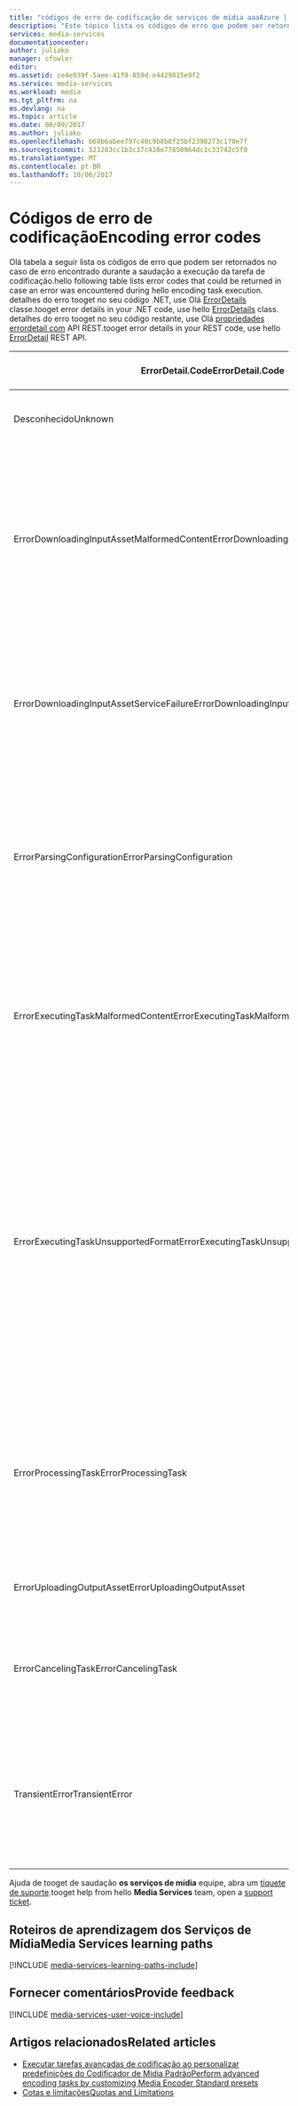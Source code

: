 ```yaml
---
title: "códigos de erro de codificação de serviços de mídia aaaAzure | Microsoft Docs"
description: "Este tópico lista os códigos de erro que podem ser retornados no caso de erro encontrado durante a saudação a execução da tarefa de codificação."
services: media-services
documentationcenter: 
author: juliako
manager: cfowler
editor: 
ms.assetid: ce4e939f-5aee-41f9-859d-e4429815e9f2
ms.service: media-services
ms.workload: media
ms.tgt_pltfrm: na
ms.devlang: na
ms.topic: article
ms.date: 08/09/2017
ms.author: juliako
ms.openlocfilehash: b69b6abee797c40c9b8b8f23bf2398273c170e7f
ms.sourcegitcommit: 523283cc1b3c37c428e77850964dc1c33742c5f0
ms.translationtype: MT
ms.contentlocale: pt-BR
ms.lasthandoff: 10/06/2017
---
```

# <a name="encoding-error-codes"></a><span data-ttu-id="41c11-103">Códigos de erro de codificação</span><span class="sxs-lookup"><span data-stu-id="41c11-103">Encoding error codes</span></span>

<span data-ttu-id="41c11-104">Olá tabela a seguir lista os códigos de erro que podem ser retornados no caso de erro encontrado durante a saudação a execução da tarefa de codificação.</span><span class="sxs-lookup"><span data-stu-id="41c11-104">hello following table lists error codes that could be returned in case an error was encountered during hello encoding task execution.</span></span>  <span data-ttu-id="41c11-105">detalhes do erro tooget no seu código .NET, use Olá [ErrorDetails](http://msdn.microsoft.com/library/microsoft.windowsazure.mediaservices.client.errordetail.aspx) classe.</span><span class="sxs-lookup"><span data-stu-id="41c11-105">tooget error details in your .NET code, use hello [ErrorDetails](http://msdn.microsoft.com/library/microsoft.windowsazure.mediaservices.client.errordetail.aspx) class.</span></span> <span data-ttu-id="41c11-106">detalhes do erro tooget no seu código restante, use Olá [propriedades errordetail com](https://msdn.microsoft.com/library/jj853026.aspx) API REST.</span><span class="sxs-lookup"><span data-stu-id="41c11-106">tooget error details in your REST code, use hello [ErrorDetail](https://msdn.microsoft.com/library/jj853026.aspx) REST API.</span></span>

| <span data-ttu-id="41c11-107">ErrorDetail.Code</span><span class="sxs-lookup"><span data-stu-id="41c11-107">ErrorDetail.Code</span></span> | <span data-ttu-id="41c11-108">Causas possíveis para erro</span><span class="sxs-lookup"><span data-stu-id="41c11-108">Possible causes for error</span></span> |
| --- | --- |
| <span data-ttu-id="41c11-109">Desconhecido</span><span class="sxs-lookup"><span data-stu-id="41c11-109">Unknown</span></span> |<span data-ttu-id="41c11-110">Erro desconhecido ao executar a tarefa de saudação</span><span class="sxs-lookup"><span data-stu-id="41c11-110">Unknown error while executing hello task</span></span> |
| <span data-ttu-id="41c11-111">ErrorDownloadingInputAssetMalformedContent</span><span class="sxs-lookup"><span data-stu-id="41c11-111">ErrorDownloadingInputAssetMalformedContent</span></span> |<span data-ttu-id="41c11-112">Categoria de erros que abrange erros ao baixar um ativo de entrada, como nomes de arquivo inválidos, arquivo com comprimento zero, formatos incorretos e assim por diante.</span><span class="sxs-lookup"><span data-stu-id="41c11-112">Category of errors that covers errors in downloading input asset such as bad file names, zero length files, incorrect formats and so on.</span></span> |
| <span data-ttu-id="41c11-113">ErrorDownloadingInputAssetServiceFailure</span><span class="sxs-lookup"><span data-stu-id="41c11-113">ErrorDownloadingInputAssetServiceFailure</span></span> |<span data-ttu-id="41c11-114">Categoria de erros que aborda problemas no lado do serviço Olá - erros de rede ou armazenamento de exemplo durante o download.</span><span class="sxs-lookup"><span data-stu-id="41c11-114">Category of errors that covers problems on hello service side - for example network or storage errors while downloading.</span></span> |
| <span data-ttu-id="41c11-115">ErrorParsingConfiguration</span><span class="sxs-lookup"><span data-stu-id="41c11-115">ErrorParsingConfiguration</span></span> |<span data-ttu-id="41c11-116">Categoria de erros em que a tarefa <see cref="MediaTask.PrivateData"/> (configuração) não é válida, por exemplo configuração Olá não é válido do sistema predefinido ou contém XML inválido.</span><span class="sxs-lookup"><span data-stu-id="41c11-116">Category of errors where task <see cref="MediaTask.PrivateData"/> (configuration) is not valid, for example hello configuration is not a valid system preset or it contains invalid XML.</span></span> |
| <span data-ttu-id="41c11-117">ErrorExecutingTaskMalformedContent</span><span class="sxs-lookup"><span data-stu-id="41c11-117">ErrorExecutingTaskMalformedContent</span></span> |<span data-ttu-id="41c11-118">Categoria de erros durante a execução de saudação da tarefa de saudação em que problemas de saudação entrada arquivos de mídia causam falha.</span><span class="sxs-lookup"><span data-stu-id="41c11-118">Category of errors during hello execution of hello task where issues inside hello input media files cause failure.</span></span> |
| <span data-ttu-id="41c11-119">ErrorExecutingTaskUnsupportedFormat</span><span class="sxs-lookup"><span data-stu-id="41c11-119">ErrorExecutingTaskUnsupportedFormat</span></span> |<span data-ttu-id="41c11-120">Categoria de erros em que o processador de mídia Olá não pode processar arquivos de Olá fornecidos - mídia de formato não tem suporte ou não coincide com hello configuração.</span><span class="sxs-lookup"><span data-stu-id="41c11-120">Category of errors where hello media processor cannot process hello files provided - media format not supported, or does not match hello Configuration.</span></span> <span data-ttu-id="41c11-121">Por exemplo, tentando tooproduce uma saída somente de áudio de um ativo que tem apenas vídeo</span><span class="sxs-lookup"><span data-stu-id="41c11-121">For example, trying tooproduce an audio-only output from an asset that has only video</span></span> |
| <span data-ttu-id="41c11-122">ErrorProcessingTask</span><span class="sxs-lookup"><span data-stu-id="41c11-122">ErrorProcessingTask</span></span> |<span data-ttu-id="41c11-123">Categoria de outros erros que Olá processador de mídia encontra durante o processamento de saudação da tarefa de saudação que são toocontent não relacionado.</span><span class="sxs-lookup"><span data-stu-id="41c11-123">Category of other errors that hello media processor encounters during hello processing of hello task that are unrelated toocontent.</span></span> |
| <span data-ttu-id="41c11-124">ErrorUploadingOutputAsset</span><span class="sxs-lookup"><span data-stu-id="41c11-124">ErrorUploadingOutputAsset</span></span> |<span data-ttu-id="41c11-125">Categoria de erros ao carregar Olá ativo de saída</span><span class="sxs-lookup"><span data-stu-id="41c11-125">Category of errors when uploading hello output asset</span></span> |
| <span data-ttu-id="41c11-126">ErrorCancelingTask</span><span class="sxs-lookup"><span data-stu-id="41c11-126">ErrorCancelingTask</span></span> |<span data-ttu-id="41c11-127">Categoria de erros toocover falhas durante a tentativa de saudação toocancel tarefa</span><span class="sxs-lookup"><span data-stu-id="41c11-127">Category of errors toocover failures when attempting toocancel hello Task</span></span> |
| <span data-ttu-id="41c11-128">TransientError</span><span class="sxs-lookup"><span data-stu-id="41c11-128">TransientError</span></span> |<span data-ttu-id="41c11-129">Categoria de erros toocover problemas transitórios (por exemplo.</span><span class="sxs-lookup"><span data-stu-id="41c11-129">Category of errors toocover transient issues (eg.</span></span> <span data-ttu-id="41c11-130">problemas temporários de rede com o Armazenamento do Azure)</span><span class="sxs-lookup"><span data-stu-id="41c11-130">temporary networking issues with Azure Storage)</span></span> |

<span data-ttu-id="41c11-131">Ajuda de tooget de saudação **os serviços de mídia** equipe, abra um [tíquete de suporte](https://portal.azure.com/#blade/Microsoft_Azure_Support/HelpAndSupportBlade).</span><span class="sxs-lookup"><span data-stu-id="41c11-131">tooget help from hello **Media Services** team, open a [support ticket](https://portal.azure.com/#blade/Microsoft_Azure_Support/HelpAndSupportBlade).</span></span>

## <a name="media-services-learning-paths"></a><span data-ttu-id="41c11-132">Roteiros de aprendizagem dos Serviços de Mídia</span><span class="sxs-lookup"><span data-stu-id="41c11-132">Media Services learning paths</span></span>
[!INCLUDE [media-services-learning-paths-include](../../includes/media-services-learning-paths-include.md)]

## <a name="provide-feedback"></a><span data-ttu-id="41c11-133">Fornecer comentários</span><span class="sxs-lookup"><span data-stu-id="41c11-133">Provide feedback</span></span>
[!INCLUDE [media-services-user-voice-include](../../includes/media-services-user-voice-include.md)]

## <a name="related-articles"></a><span data-ttu-id="41c11-134">Artigos relacionados</span><span class="sxs-lookup"><span data-stu-id="41c11-134">Related articles</span></span>
* [<span data-ttu-id="41c11-135">Executar tarefas avançadas de codificação ao personalizar predefinições do Codificador de Mídia Padrão</span><span class="sxs-lookup"><span data-stu-id="41c11-135">Perform advanced encoding tasks by customizing Media Encoder Standard presets</span></span>](media-services-custom-mes-presets-with-dotnet.md)
* [<span data-ttu-id="41c11-136">Cotas e limitações</span><span class="sxs-lookup"><span data-stu-id="41c11-136">Quotas and Limitations</span></span>](media-services-quotas-and-limitations.md)

<!--Reference links in article-->
[1]: http://azure.microsoft.com/pricing/details/media-services/
